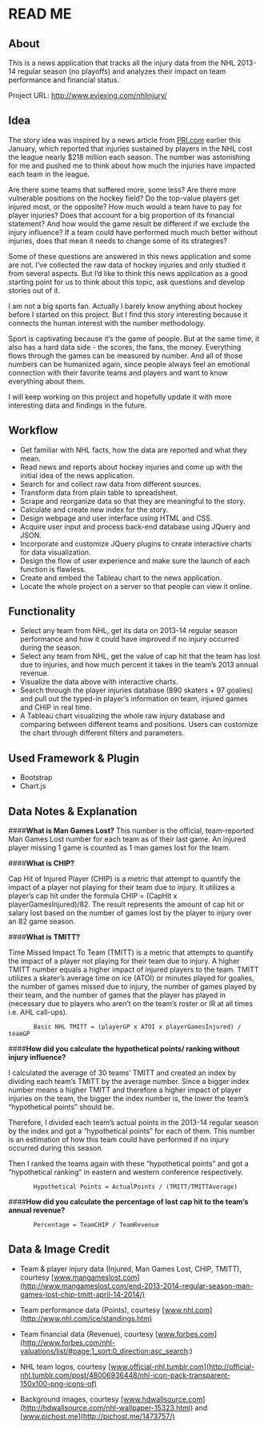 READ ME
==========

About
----------------------
This is a news application that tracks all the injury data from the NHL 2013-14 regular season (no playoffs) and analyzes their impact on team performance and financial status.

Project URL: http://www.eviexing.com/nhlinjury/


Idea
----------------------
The story idea was inspired by a news article from [PRI.com](http://www.pri.org/stories/2014-01-21/new-medical-report-puts-price-nhl-hockey-injuries) earlier this January, which reported that injuries sustained by players in the NHL cost the league nearly $218 million each season. The number was astonishing for me and pushed me to think about how much the injuries have impacted each team in the league.

Are there some teams that suffered more, some less? Are there more vulnerable positions on the hockey field? Do the top-value players get injured most, or the opposite? How much would a team have to pay for player injuries? Does that account for a big proportion of its financial statement? And how would the game result be different if we exclude the injury influence? If a team could have performed much much better without injuries, does that mean it needs to change some of its strategies?

Some of these questions are answered in this news application and some are not. I’ve collected the raw data of hockey injuries and only studied it from several aspects. But I’d like to think this news application as a good starting point for us to think about this topic, ask questions and develop stories out of it.

I am not a big sports fan. Actually I barely know anything about hockey before I started on this project. But I find this story interesting because it connects the human interest with the number methodology. 

Sport is captivating because it’s the game of people. But at the same time, it also has a hard data side - the scores, the fans, the money. Everything flows through the games can be measured by number. And all of those numbers can be humanized again, since people always feel an emotional connection with their favorite teams and players and want to know everything about them.

I will keep working on this project and hopefully update it with more interesting data and findings in the future.

Workflow
----------------------
- Get familiar with NHL facts, how the data are reported and what they mean.
- Read news and reports about hockey injuries and come up with the initial idea of the news application.
- Search for and collect raw data from different sources.
- Transform data from plain table to spreadsheet.
- Scrape and reorganize data so that they are meaningful to the story.
- Calculate and create new index for the story.
- Design webpage and user interface using HTML and CSS.
- Acquire user input and process back-end database using JQuery and JSON.
- Incorporate and customize JQuery plugins to create interactive charts for data visualization.
- Design the flow of user experience and make sure the launch of each function is flawless.
- Create and embed the Tableau chart to the news application.
- Locate the whole project on a server so that people can view it online.

Functionality
----------------------
- Select any team from NHL, get its data on 2013-14 regular season performance and how it could have improved if no injury occurred during the season.
- Select any team from NHL, get the value of cap hit that the team has lost due to injuries, and how much percent it takes in the team’s 2013 annual revenue.
- Visualize the data above with interactive charts.  
- Search through the player injuries database (890 skaters + 97 goalies) and pull out the typed-in player’s information on team, injured games and CHIP in real time.
- A Tableau chart visualizing the whole raw injury database and comparing between different teams and positions. Users can customize the chart through different filters and parameters. 

Used Framework & Plugin
----------------------
- Bootstrap
- Chart.js

Data Notes & Explanation
----------------------

####<b>What is Man Games Lost?</b>
This number is the official, team-reported Man Games Lost number for each team as of their last game. An injured player missing 1 game is counted as 1 man games lost for the team. 

####<b>What is CHIP?</b>

Cap Hit of Injured Player (CHIP) is a metric that attempt to quantify the impact of a player not playing for their team due to injury. It utilizes a player’s cap hit under the formula CHIP = (CapHit x playerGamesInjured)/82. The result represents the amount of cap hit or salary lost based on the number of games lost by the player to injury over an 82 game season.

####<b>What is TMITT?</b>

Time Missed Impact To Team (TMITT) is a metric that attempts to quantify the impact of a player not playing for their team due to injury. A higher TMITT number equals a higher impact of injured players to the team. TMITT utilizes a skater’s average time on ice (ATOI) or minutes played for goalies, the number of games missed due to injury, the number of games played by their team, and the number of games that the player has played in (necessary due to players who aren’t on the team’s roster or IR at all times i.e. AHL call-ups).

           Basic NHL TMITT = (playerGP x ATOI x playerGamesInjured) / teamGP

####<b>How did you calculate the hypothetical points/ ranking without injury influence?</b>

I calculated the average of 30 teams’ TMITT and created an index by dividing each team’s TMITT by the average number. Since a bigger index number means a higher TMITT and therefore a higher impact of player injuries on the team, the bigger the index number is, the lower the team’s “hypothetical points” should be. 

Therefore, I divided each team’s actual points in the 2013-14 regular season by the index and got a “hypothetical points” for each of them. This number is an estimation of how this team could have performed if no injury occurred during this season. 

Then I ranked the teams again with these “hypothetical points” and got a “hypothetical ranking” in eastern and western conference respectively.

           Hypothetical Points = ActualPoints / (TMITT/TMITTAverage) 

####<b>How did you calculate the percentage of lost cap hit to the team’s annual revenue?</b>

           Percentage = TeamCHIP / TeamRevenue

Data & Image Credit
----------------------
- Team & player injury data (Injured, Man Games Lost, CHIP, TMITT),  courtesy [www.mangameslost.com](http://www.mangameslost.com/end-2013-2014-regular-season-man-games-lost-chip-tmitt-april-14-2014/)

- Team performance data (Points), courtesy [www.nhl.com](http://www.nhl.com/ice/standings.htm)

- Team financial data (Revenue), courtesy [www.forbes.com](http://www.forbes.com/nhl-valuations/list/#page:1_sort:0_direction:asc_search:)

- NHL team logos, courtesy [www.official-nhl.tumblr.com](http://official-nhl.tumblr.com/post/48006936448/nhl-icon-pack-transparent-150x100-png-icons-of)

- Background images, courtesy [www.hdwallsource.com](http://hdwallsource.com/nhl-wallpaper-15323.html) and [www.pichost.me](http://pichost.me/1473757/)
